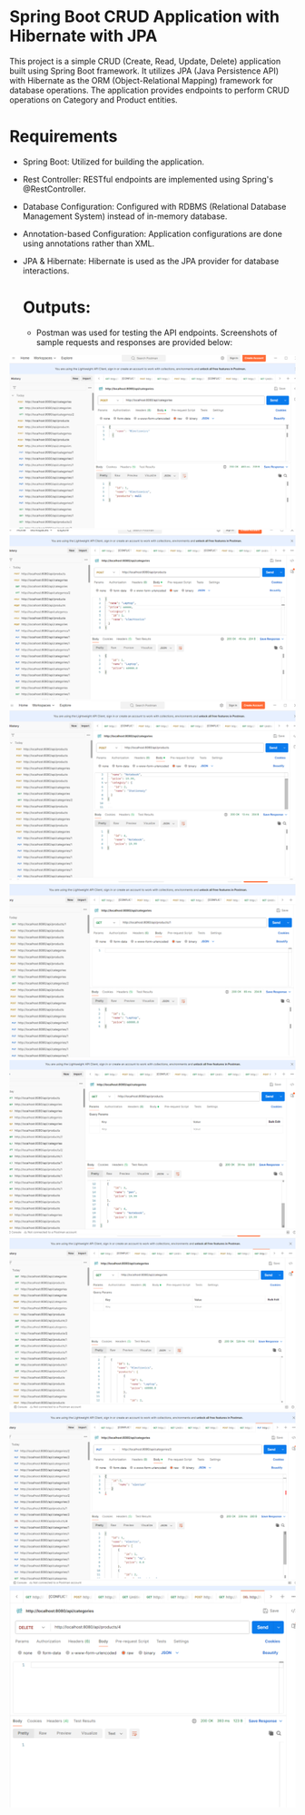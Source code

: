 # Spring Boot CRUD Application with Hibernate with JPA
This project is a simple CRUD (Create, Read, Update, Delete) application built using Spring Boot framework. It utilizes JPA (Java Persistence API) with Hibernate as the ORM (Object-Relational Mapping) framework for database operations. The application provides endpoints to perform CRUD operations on Category and Product entities.

# Requirements
- Spring Boot: Utilized for building the application.
- Rest Controller: RESTful endpoints are implemented using Spring's @RestController.
- Database Configuration: Configured with RDBMS (Relational Database Management System) instead of in-memory database.
- Annotation-based Configuration: Application configurations are done using annotations rather than XML.
- JPA & Hibernate: Hibernate is used as the JPA provider for database interactions.

  # Outputs:
  - Postman was used for testing the API endpoints. Screenshots of sample requests and responses are provided below:
  
![Sample Screenshot](https://github.com/Dishawadne/productManagementSystem/blob/main/outputImages/Output%201%20Post.png)
![Sample Screenshot](https://github.com/Dishawadne/productManagementSystem/blob/main/outputImages/output2%20post.png)
 ![Sample Screenshot](https://github.com/Dishawadne/productManagementSystem/blob/main/outputImages/outout%203%20post.png)
![Sample Screenshot](https://github.com/Dishawadne/productManagementSystem/blob/main/outputImages/output%204%20GetByid.png)
![Sample Screenshot](https://github.com/Dishawadne/productManagementSystem/blob/main/outputImages/output5%20get%20produts.png)
![Sample Screenshot](https://github.com/Dishawadne/productManagementSystem/blob/main/outputImages/output6%20getCategory.png)
![Sample Screenshot](https://github.com/Dishawadne/productManagementSystem/blob/main/outputImages/output7%20delete.png)
![Sample Screenshot](https://github.com/Dishawadne/productManagementSystem/blob/main/outputImages/output%208%20delete2.png)
